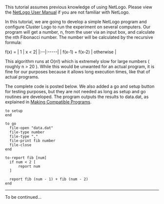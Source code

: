 This tutorial assumes previous knowledge of using NetLogo. Please view the [NetLogo User Manual](http://ccl.northwestern.edu/netlogo/docs/NetLogo%20User%20Manual.pdf) if you are not familiar with NetLogo.

In this tutorial, we are going to develop a simple NetLogo program and configure Cluster Logo to run the experiment on several computers. Our program will get a number, n, from the user via an input box, and calculate the nth Fibonacci number. The number will be calculated by the recursive formula:

f(x) =
| 1 | x < 2|
|:--|:-----|
| f(x-1) + f(x-2) | otherwise |

This algorithm runs at O(n!) which is extremely slow for large numbers ( roughly n > 20 ). While this would be unwanted for an actual program, it is fine for our purposes because it allows long execution times, like that of actual programs.

The complete code is posted below. We also added a go and setup button for testing purposes, but they are not needed as long as setup and go routines are developed. The program outputs the results to data.dat, as explained in [Making Compatible Programs](http://code.google.com/p/clusterlogo/wiki/MakingCompatiblePrograms).

```
to setup
end
    
to go
  file-open "data.dat"
  file-type number
  file-type ","
  file-print fib number
  file-close
end

to-report fib [num]
  if num < 2 [
      report num
  ]
      
  report fib (num - 1) + fib (num - 2)
end 
```

---
To be continued...
